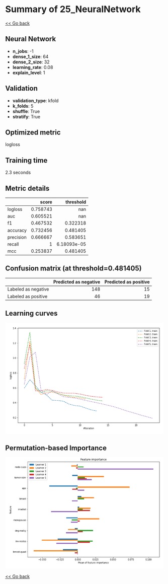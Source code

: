 # Summary of 25_NeuralNetwork

[<< Go back](../README.md)


## Neural Network
- **n_jobs**: -1
- **dense_1_size**: 64
- **dense_2_size**: 32
- **learning_rate**: 0.08
- **explain_level**: 1

## Validation
 - **validation_type**: kfold
 - **k_folds**: 5
 - **shuffle**: True
 - **stratify**: True

## Optimized metric
logloss

## Training time

2.3 seconds

## Metric details
|           |    score |     threshold |
|:----------|---------:|--------------:|
| logloss   | 0.758743 | nan           |
| auc       | 0.605521 | nan           |
| f1        | 0.467532 |   0.322318    |
| accuracy  | 0.732456 |   0.481405    |
| precision | 0.666667 |   0.583651    |
| recall    | 1        |   6.18093e-05 |
| mcc       | 0.253837 |   0.481405    |


## Confusion matrix (at threshold=0.481405)
|                     |   Predicted as negative |   Predicted as positive |
|:--------------------|------------------------:|------------------------:|
| Labeled as negative |                     148 |                      15 |
| Labeled as positive |                      46 |                      19 |

## Learning curves
![Learning curves](learning_curves.png)

## Permutation-based Importance
![Permutation-based Importance](permutation_importance.png)

[<< Go back](../README.md)
